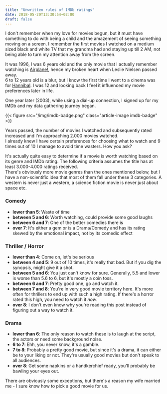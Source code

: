```yaml
---
title: "Unwritten rules of IMDb ratings"
date: 2018-05-20T13:30:54+02:00
draft: false
---
```


I don't remember when my love for movies begun, but it must have something to do with being a child and the amazement of seeing something moving on a screen. I remember the first movies I watched on a medium sized black and white TV that my grandma had and staying up till 2 AM, not being able to turn my attention away from the screen.

It was 1996, I was 6 years old and the only movie that I actually remember watching is [Airplane!](https://www.imdb.com/title/tt0080339/), hence my broken heart when Leslie Nielsen passed away.  
6 to 12 years old is a blur, but I know the first time I went to a cinema was for [Hannibal](https://www.imdb.com/title/tt0212985/). I was 12 and looking back I feel it influenced my movie preferences later in life.

One year later (2003), while using a dial-up connection, I signed up for my IMDb and my data gathering journey began.

{{< figure src="/img/imdb-badge.png" class="article-image imdb-badge" >}}

Years passed, the number of movies I watched and subsequently rated increased and I'm approaching 2.000 movies watched.  
I already knew I have certain preferences for choosing what to watch and 9 times out of 10 I manage to avoid time wasters. How you ask?

It's actually quite easy to determine if a movie is worth watching based on its genre and IMDb rating. The following criteria assumes the title has at least 3.000-4.000 ratings received.  
There's obviously more movie genres than the ones mentioned below, but I have a non-scientific idea that most of them fall under these 3 categories. A western is never just a western, a science fiction movie is never just about space etc.

### Comedy
  * **lower than 5**: Waste of time
  * **between 5 and 6**: Worth watching, could provide some good laughs
  * **between 6 and 7**: One of the better comedies there is
  * **over 7**: It's either a gem or is a Drama/Comedy and has its rating skewed by the emotional impact, not by its comedic effect

### Thriller / Horror
  * **lower than 4**: Come on, let's be serious
  * **between 4 and 5**: 9 out of 10 times, it's really that bad. But if you dig the synopsis, might give it a shot.
  * **between 5 and 6**: You just can't know for sure. Generally, 5.5 and lower is worse than 5.6 to 6, but it's mostly a coin toss.
  * **between 6 and 7**: Pretty good one, go and watch it.
  * **between 7 and 8**: You're in very good movie territory here. It's more often for thrillers to end up with such a high rating. If there's a horror rated this high, you need to watch it *now*.
  * **over 8**: I don't even know why you're reading this post instead of figuring out a way to watch it.

### Drama
  * **lower than 6**: The only reason to watch these is to laugh at the script, the actors or need some background noise.
  * **6 to 7**: Ehh, you never know, it's a gamble.
  * **7 to 8**: Probably a pretty good movie, but since it's a drama, it can either be to your liking or not. They're usually good movies but don't speak to all audiences.
  * **over 8**: Get some napkins or a handkerchief ready, you'll probably be bawling your eyes out.

There are obviously some exceptions, but there's a reason my wife married me - I sure know how to pick a good movie for us.